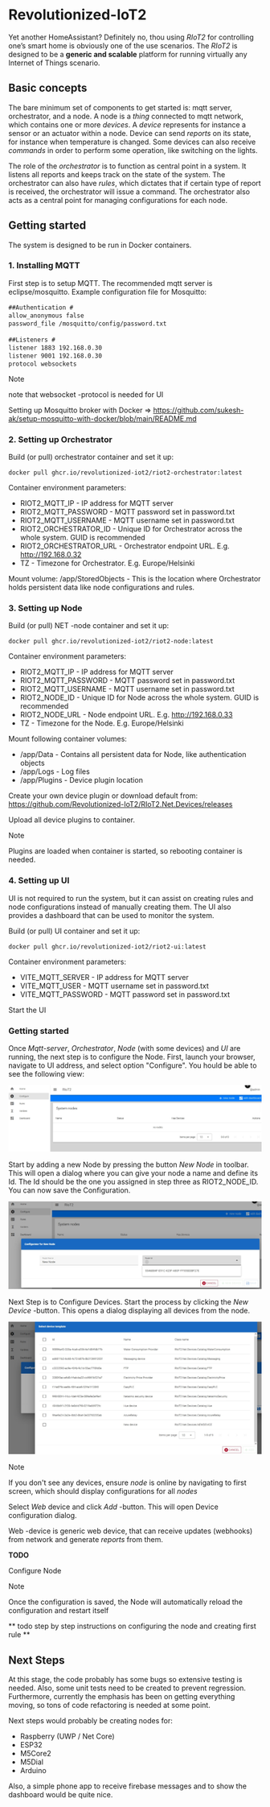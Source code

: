 # Revolutionized-IoT2
Yet another HomeAssistant? Definitely no, thou using *RIoT2* for controlling one’s smart home is obviously one of the use scenarios. The *RIoT2* is designed to be a **generic and scalable** platform for running virtually any Internet of Things scenario.


## Basic concepts
The bare minimum set of components to get started is: mqtt server, orchestrator, and a node. A node is a *thing* connected to mqtt network, which contains one or more *devices*. A *device* represents for instance a sensor or an actuator within a node. Device can send *reports* on its state, for instance when temperature is changed. Some devices can also receive *commands* in order to perform some operation, like switching on the lights. 

The role of the *orchestrator* is to function as central point in a system. It listens all reports and keeps track on the state of the system. The orchestrator can also have *rules*, which dictates that if certain type of report is received, the orchestrator will issue a command. The orchestrator also acts as a central point for managing configurations for each node. 

## Getting started
The system is designed to be run in Docker containers. 

### 1. Installing MQTT
First step is to setup MQTT. The recommended mqtt server is eclipse/mosquitto. Example configuration file for Mosquitto:

```
##Authentication #  
allow_anonymous false  
password_file /mosquitto/config/password.txt  
  
##Listeners #  
listener 1883 192.168.0.30  
listener 9001 192.168.0.30  
protocol websockets  
```
> [!NOTE]  
> note that websocket -protocol is needed for UI

Setting up Mosquitto broker with Docker => https://github.com/sukesh-ak/setup-mosquitto-with-docker/blob/main/README.md

### 2. Setting up Orchestrator
Build (or pull) orchestrator container and set it up:
```
docker pull ghcr.io/revolutionized-iot2/riot2-orchestrator:latest
```

Container environment parameters:  
- RIOT2_MQTT_IP - IP address for MQTT server  
- RIOT2_MQTT_PASSWORD - MQTT password set in password.txt  
- RIOT2_MQTT_USERNAME - MQTT username set in password.txt  
- RIOT2_ORCHESTRATOR_ID - Unique ID for Orchestrator across the whole system. GUID is recommended 
- RIOT2_ORCHESTRATOR_URL - Orchestrator endpoint URL. E.g. http://192.168.0.32
- TZ - Timezone for Orchestrator. E.g. Europe/Helsinki  
  
Mount volume: /app/StoredObjects - This is the location where Orchestrator holds persistent data like node configurations and rules.

### 3. Setting up Node
Build (or pull) NET -node container and set it up:  
```
docker pull ghcr.io/revolutionized-iot2/riot2-node:latest
```

Container environment parameters:  
- RIOT2_MQTT_IP - IP address for MQTT server  
- RIOT2_MQTT_PASSWORD - MQTT password set in password.txt  
- RIOT2_MQTT_USERNAME - MQTT username set in password.txt  
- RIOT2_NODE_ID - Unique ID for Node across the whole system. GUID is recommended  
- RIOT2_NODE_URL - Node endpoint URL. E.g. http://192.168.0.33  
- TZ - Timezone for the Node. E.g. Europe/Helsinki  

Mount following container volumes:
- /app/Data - Contains all persistent data for Node, like authentication objects 
- /app/Logs - Log files
- /app/Plugins - Device plugin location

Create your own device plugin or download default from: https://github.com/Revolutionized-IoT2/RIoT2.Net.Devices/releases

Upload all device plugins to container.
> [!NOTE]  
> Plugins are loaded when container is started, so rebooting container is needed.

### 4. Setting up UI
UI is not required to run the system, but it can assist on creating rules and node configurations instead of manually creating them. The UI also provides a dashboard that can be used to monitor the system.  

Build (or pull) UI container and set it up:  
```
docker pull ghcr.io/revolutionized-iot2/riot2-ui:latest
```

Container environment parameters:  
- VITE_MQTT_SERVER - IP address for MQTT server  
- VITE_MQTT_USER - MQTT username set in password.txt  
- VITE_MQTT_PASSWORD - MQTT password set in password.txt  

Start the UI

### Getting started

Once _Mqtt-server_, _Orchestrator_, _Node_ (with some devices) and _UI_ are running, the next step is to configure the Node. First, launch your browser, navigate to UI address, and select option "Configure". You hould be able to see the following view:

![Configure view](node_1.jpg)

Start by adding a new Node by pressing the button _New Node_ in toolbar. This will open a dialog where you can give your node a name and define its Id. The Id should be the one you assigned in step three as RIOT2_NODE_ID. You can now save the Configuration.

![Configure node](node_2.jpg)

Next Step is to Configure Devices. Start the process by clicking the _New Device_ -button. This opens a dialog displaying all devices from the node.

![Select devices](node_3.jpg)

> [!NOTE]  
> If you don't see any devices, ensure _node_ is online by navigating to first screen, which should display configurations for all _nodes_

Select _Web_ device and click _Add_ -button. This will open Device configuration dialog.

Web -device is generic web device, that can receive updates (webhooks) from network and generate _reports_ from them.

**TODO**

Configure Node
> [!NOTE]  
> Once the configuration is saved, the Node will automatically reload the configuration and restart itself


** todo step by step instructions on configuring the node and creating first rule **


## Next Steps

At this stage, the code probably has some bugs so extensive testing is needed. Also, some unit tests need to be created to prevent regression. Furthermore, currently the emphasis has been on getting everything moving, so tons of code refactoring is needed at some point. 

Next steps would probably be creating nodes for: 
- Raspberry (UWP / Net Core)
- ESP32
- M5Core2
- M5Dial
- Arduino

Also, a simple phone app to receive firebase messages and to show the dashboard would be quite nice.
